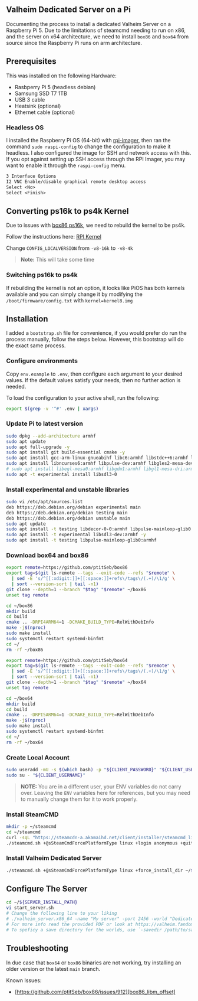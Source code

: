 Valheim Dedicated Server on a Pi
---

Documenting the process to install a dedicated Valheim Server on a Raspberry
Pi 5. Due to the limitations of steamcmd needing to run on x86, and the server
on x64 architecture, we need to install `box86` and `box64` from source since
the Raspberry Pi runs on arm architecture.

## Prerequisites

This was installed on the following Hardware:

* Rasbperry Pi 5 (headless debian)
* Samsung SSD T7 1TB
* USB 3 cable
* Heatsink (optional)
* Ethernet cable (optional)

### Headless OS

I installed the Raspberry Pi OS (64-bit) with [rpi-imager], then ran the command
`sudo raspi-config` to change the configuration to make it headless. I also
configured the image for SSH and network access with this. If you opt against
setting up SSH access through the RPI Imager, you may want to enable it through
the `raspi-config` menu.

```txt
3 Interface Options
I2 VNC Enable/disable graphical remote desktop access
Select <No>
Select <Finish>
```

## Converting ps16k to ps4k Kernel

Due to issues with [box86 ps16k][box86_libm_offset], we need to rebuild
the kernel to be ps4k.

Follow the instructions here: [RPI Kernel][rpi_kernel]

Change `CONFIG_LOCALVERSION` from `-v8-16k` to `-v8-4k`

>**Note:** This will take some time

### Switching ps16k to ps4k

If rebuilding the kernel is not an option, it looks like PiOS has both kernels
available and you can simply change it by modifying the
`/boot/firmware/config.txt` with `kernel=kernel8.img`

## Installation

I added a `bootstrap.sh` file for convenience, if you would prefer do run the
process manually, follow the steps below. However, this bootstrap will do the
exact same process.

### Configure environments

Copy `env.example` to `.env`, then configure each argument to your desired
values. If the default values satisfy your needs, then no further action is needed.

To load the configuration to your active shell, run the following:

```sh
export $(grep -v '^#' .env | xargs)
```

### Update Pi to latest version

```sh
sudo dpkg --add-architecture armhf
sudo apt update
sudo apt full-upgrade -y
sudo apt install git build-essential cmake -y
sudo apt install gcc-arm-linux-gnueabihf libc6:armhf libstdc++6:armhf libncurses5:armhf libncurses6:armhf -y
sudo apt install libncurses6:armhf libpulse-dev:armhf libgles2-mesa-dev:armhf libatomic1:armhf libpulse0:armhf libpulse-mainloop-glib0:armhf -y
# sudo apt install libegl-mesa0:armhf libgdm1:armhf libgl1-mesa-dri:armhf libglapi-mesa:armhf libgles2-mesa:armhf libglu1-mesa:armhf libglx-mesa0:armhf mesa-va-drivers:armhf mesa-vdpau-drivers:armhf mesa-vulkan-drivers:armhf libsdl1.2debian:armhf libudev1:armhf libsdl2-2.0-0:armhf -y
sudo apt -t experimental install libsdl3-0
```

### Install experimental and unstable libraries

```sh
sudo vi /etc/apt/sources.list
deb https://deb.debian.org/debian experimental main
deb https://deb.debian.org/debian testing main
deb https://deb.debian.org/debian unstable main
sudo apt update
sudo apt install -t testing libdecor-0-0:armhf libpulse-mainloop-glib0:armhf -y
sudo apt install -t experimental libsdl3-dev:armhf -y
sudo apt install -t testing libpulse-mainloop-glib0:armhf
```

### Download box64 and box86

```sh
export remote=https://github.com/ptitSeb/box86
export tag=$(git ls-remote --tags --exit-code --refs "$remote" \
  | sed -E 's/^[[:xdigit:]]+[[:space:]]+refs\/tags\/(.+)/\1/g' \
  | sort --version-sort | tail -n1)
git clone --depth=1 --branch "$tag" "$remote" ~/box86
unset tag remote

cd ~/box86
mkdir build
cd build
cmake .. -DRPI4ARM64=1 -DCMAKE_BUILD_TYPE=RelWithDebInfo
make -j$(nproc)
sudo make install
sudo systemctl restart systemd-binfmt
cd ~/
rm -rf ~/box86

export remote=https://github.com/ptitSeb/box64
export tag=$(git ls-remote --tags --exit-code --refs "$remote" \
  | sed -E 's/^[[:xdigit:]]+[[:space:]]+refs\/tags\/(.+)/\1/g' \
  | sort --version-sort | tail -n1)
git clone --depth=1 --branch "$tag" "$remote" ~/box64
unset tag remote

cd ~/box64
mkdir build
cd build
cmake .. -DRPI5ARM64=1 -DCMAKE_BUILD_TYPE=RelWithDebInfo
make -j$(nproc)
sudo make install
sudo systemctl restart systemd-binfmt
cd ~/
rm -rf ~/box64
```

### Create Local Account

```sh
sudo useradd -mU -s $(which bash) -p "${CLIENT_PASSWORD}" "${CLIENT_USERNAME}"
sudo su - "${CLIENT_USERNAME}"
```

>**NOTE:** You are in a different user, your ENV variables do not carry over.
>Leaving the `ENV` variables here for references, but you may need to manually
change them for it to work properly.

### Install SteamCMD

```sh
mkdir -p ~/steamcmd
cd ~/steamcmd
curl -sqL "https://steamcdn-a.akamaihd.net/client/installer/steamcmd_linux.tar.gz" | tar zxvf -
./steamcmd.sh +@sSteamCmdForcePlatformType linux +login anonymous +quit
```

### Install Valheim Dedicated Server

```sh
./steamcmd.sh +@sSteamCmdForcePlatformType linux +force_install_dir ~/${SERVER_INSTALL_PATH} +login anonymous +app_update 896660 validate +quit
```

## Configure The Server

```sh
cd ~/${SERVER_INSTALL_PATH}
vi start_server.sh
# Change the following line to your liking
# ./valheim_server.x86_64 -name "My server" -port 2456 -world "Dedicated" -password "secret" -crossplay
# For more info read the provided PDF or look at https://valheim.fandom.com/wiki/Valheim_Dedicated_Server#Step_2:_Setting_up_a_Valheim_Dedicated_Server
# To speficy a save directory for the worlds, use `-savedir /path/to/save-dir/`
```

## Troubleshooting

In due case that `box64` or `box86` binaries are not working, try installing
an older version or the latest `main` branch.

Known Issues:

* [https://github.com/ptitSeb/box86/issues/912][box86_libm_offset]

[rpi-imager]: https://www.raspberrypi.com/software/
[box86_libm_offset]: https://github.com/ptitSeb/box86/issues/912
[rpi_kernel]: https://www.raspberrypi.com/documentation/computers/linux_kernel.html#building-the-kernel-locally
